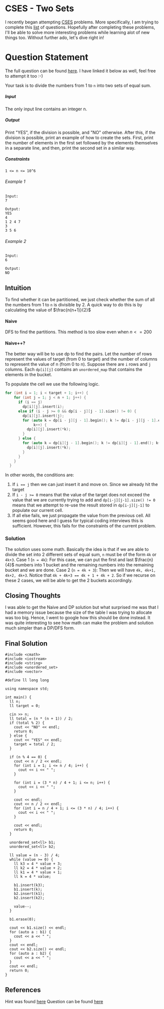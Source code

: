 # CSES - Two Sets
I recently began attempting [CSES](https://cses.fi/) problems. More specifically, I am trying to complete this [list](https://cses.fi/alon/list/) 
of questions. Hopefully after completing these problems, I'll be able to solve more interesting problems while learning alot of new things too.
Without further ado, let's dive right in! 

# Question Statement
The full question can be found [here](https://cses.fi/alon/task/1092/). I have linked it below as well, feel free to attempt it too :-)

Your task is to divide the numbers from 1 to `n` into two sets of equal sum.
##### Input
The only input line contains an integer n.
##### Output
Print "YES", if the division is possible, and "NO" otherwise.
After this, if the division is possible, print an example of how to create the sets. First, print the number of elements in the first set followed by the elements themselves in a separate line, and then, print the second set in a similar way.
##### Constraints
`1 <= n <= 10^6`
###### Example 1
```
Input:
7

Output:
YES
4
1 2 4 7
3
3 5 6
```
###### Example 2
```
Input:
6

Output:
NO
```
## Intuition
To find whether it can be partitioned, we just check whether the sum of all the numbers from 1 to `n` is divisible by 2. A quick way to do this is by calculating the value of $\frac{n(n+1)}{2}$ 
#### Naive
DFS to find the partitions. This method is too slow even when $n <= 200$
#### Naive++?
The better way will be to use dp to find the pairs. Let the number of rows represent the values of target (from 0 to target) and the number of columns to represent the value of n (from 0 to n). Suppose there are `i` rows and `j` columns. Each `dp[i][j]` contains an `unordered_map` that contains the elements in the bucket. 

To populate the cell we use the following logic.
```c++
for (int i = 1; i < target + 1; i++) {
    for (int j = 1; j < n + 1; j++) {
      if (i == j)
        dp[i][j].insert(i);
      else if (i - j >= 0 && dp[i - j][j - 1].size() != 0) {
        dp[i][j].insert(j);
        for (auto k = dp[i - j][j - 1].begin(); k != dp[i - j][j - 1].end();
             k++) {
          dp[i][j].insert(*k);
        }
      } else {
        for (auto k = dp[i][j - 1].begin(); k != dp[i][j - 1].end(); k++) {
          dp[i][j].insert(*k);
        }
      }
    }
  }
```
In other words, the conditions are:
1. If `i == j` then we can just insert it and move on. Since we already hit the target
2. If `i - j >= 0` means that the value of the target does not exceed the value that we are currently trying to add and `dp[i-j][j-1].size() != 0` means that we attempt to re-use the result stored in `dp[i-j][j-1]` to populate our current cell. 
3. If all else fails, we just propagate the value from the previous cell.
All seems good here and I guess for typical coding interviews this is sufficient. However, this fails for the constraints of the current problem. 
### Solution
The solution uses some math. Basically the idea is that if we are able to divide the set into 2 different sets of equal sum, `n` must be of the form `4k` or `4k+3`. 
Case 1 (`n = 4k`):
For this case, we can put the first and last $\frac{n}{4}$ numbers into 1 bucket and the remaining numbers into the remaining bucket and we are done. 
Case 2 (`n = 4k + 3`):
Then we will have `4k, 4k+1, 4k+2, 4k+3`. Notice that `4k + 4k+3 == 4k + 1 + 4k + 2`. So if we recurse on these 2 cases, we will be able to get the 2 buckets accordingly. 
## Closing Thoughts
I was able to get the Naive and DP solution but what surprised me was that I had a memory issue because the size of the table I was trying to allocate was too big. Hence, I went to google how this should be done instead. It was quite interesting to see how math can make the problem and solution much simpler than a DP/DFS form. 
## Final Solution
```
#include <cmath>
#include <iostream>
#include <string>
#include <unordered_set>
#include <vector>

#define ll long long

using namespace std;

int main() {
  ll n;
  ll target = 0;

  cin >> n;
  ll total = (n * (n + 1)) / 2;
  if (total % 2) {
    cout << "NO" << endl;
    return 0;
  } else {
    cout << "YES" << endl;
    target = total / 2;
  }

  if (n % 4 == 0) {
    cout << n / 2 << endl;
    for (int i = 1; i <= n / 4; i++) {
      cout << i << " ";
    }

    for (int i = (3 * n) / 4 + 1; i <= n; i++) {
      cout << i << " ";
    }

    cout << endl;
    cout << n / 2 << endl;
    for (int i = n / 4 + 1; i <= (3 * n) / 4; i++) {
      cout << i << " ";
    }

    cout << endl;
    return 0;
  }

  unordered_set<ll> b1;
  unordered_set<ll> b2;

  ll value = (n - 3) / 4;
  while (value >= 0) {
    ll k3 = 4 * value + 3;
    ll k2 = 4 * value + 2;
    ll k1 = 4 * value + 1;
    ll k = 4 * value;

    b1.insert(k3);
    b1.insert(k);
    b2.insert(k1);
    b2.insert(k2);

    value--;
  }

  b1.erase(0);

  cout << b1.size() << endl;
  for (auto a : b1) {
    cout << a << " ";
  }
  cout << endl;
  cout << b2.size() << endl;
  for (auto a : b2) {
    cout << a << " ";
  }
  cout << endl;
  return 0;
}
```

## References
Hint was found [here](https://codeforces.com/blog/entry/86912)
Question can be found [here](https://cses.fi/alon/task/1092/)
